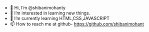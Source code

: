 - 👋 Hi, I’m @shibanimohanty
- 👀 I’m interested in learning new things.
- 🌱 I’m currently learning HTML,CSS,JAVASCRIPT
- 📫 How to reach me at github- https://github.com/shibanimohant

<!---
shibanimohant/shibanimohant is a ✨ special ✨ repository because its `README.md` (this file) appears on your GitHub profile.
You can click the Preview link to take a look at your changes.
--->

